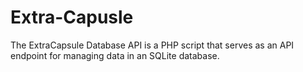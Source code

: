 # Extra-Capusle
The ExtraCapsule Database API is a PHP script that serves as an API endpoint for managing data in an SQLite database.
